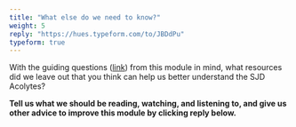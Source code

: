 ```yaml
---
title: "What else do we need to know?"
weight: 5
reply: "https://hues.typeform.com/to/JBDdPu"
typeform: true
---
```


With the guiding questions ([link](https://acolytes.course.sjmd.space)) from this module in mind, what resources did we leave out that you think can help us better understand the SJD Acolytes?

**Tell us what we should be reading, watching, and listening to, and give us other advice to improve this module by clicking reply below.**
